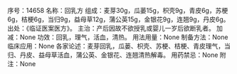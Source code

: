 序号：14658
名称：回乳方
组成：麦芽30g，瓜蒌15g，枳壳9g，青皮6g，苏梗6g，桔梗6g，当归9g，益母草12g，蒲公英15g，金银花9g，连翘9g，丹皮6g。
出处：《临证医案医方》。
主治：产后因故不欲授乳或婴儿一岁后欲断乳者。
加减：None
功效：回乳，理气，活血，清热。
用法用量：None
制备方法：None
临床应用：None
各家论述：麦芽回乳，瓜蒌、枳壳、苏梗、桔梗、青皮理气，当归、丹皮、益母草活血，蒲公英、金银花、连翘清热解毒。
用药禁忌：None
附注：None
